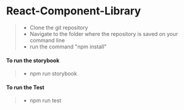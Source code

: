 # React-Component-Library

> - Clone the git repository
> - Navigate to the folder where the repository is saved on your command line
> - run the command "npm install"

#### To run the storybook

> - npm run storybook

#### To run the Test

> - npm run test
